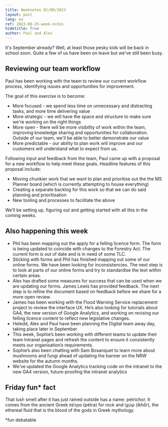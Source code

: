 ```yaml
---
title: Weeknotes 01/09/2023
layout: post
lang: en
ref: 2023-08-25-week-notes
hidetitle: True
author: Paul and Alex
---
```

It's September already? Well, at least those pesky kids will be back in school soon. Quite a few of us have been on leave but we've still been busy.

## Reviewing our team workflow

Paul has been working with the team to review our current workflow process, identifying issues and opportunities for improvement.

The goal of this exercise is to become:

+ More focused - we spend less time on unnecessary and distracting tasks, and more time delivering value
+ More strategic - we will have the space and structure to make sure we're working on the right things
+ More open - there will be more visibility of work within the team, improving knowledge sharing and opportunities for collaboration. Outside of our team, we'll be able to better demonstrate our value
+ More predictable - our ability to plan work will improve and our customers will understand what to expect from us.

Following input and feedback from the team, Paul came up with a proposal for a new workflow to help meet these goals. Headline features of this proposal include:

+ Moving chunkier work that we want to plan and prioritise out the the MS Planner board (which is currently attempting to house everything)
+ Creating a separate backlog for this work so that we can do said planning and prioritisation
+ New tooling and processes to facilitate the above

We’ll be setting up, figuring out and getting started with all this in the coming weeks.

## Also happening this week

+ Phil has been mapping out the apply for a felling licence form. The form is being updated to coincide with changes to the Forestry Act. The current form is out of date and is in need of some TLC.
+ Sticking with forms and Phil has finished mapping out some of our online forms. We have been looking for inconsistencies. The next step is to look at parts of our online forms and try to standardise the text within certain areas.
+ Alex has drafted some measures for success that can be used when we are updating our forms. James Lewis has provided feedback. The next step is to refine the document based on feedback before we share for a more open review.
+ James has been working with the Flood Warning Service replacement project to review the interface UX. He’s also looking for tutorials about GA4, the new version of Google Analytics, and working on revising our felling licence content to reflect new legislative changes.
+ Heledd, Alex and Paul have been planning the Digital team away day, taking place later in September
+ This week, Sophie’s been working with different teams to update their team Intranet pages and refresh the content to ensure it consistently meets our organisation’s requirements.
+ Sophie’s also been chatting with Sam Bosanquet to learn more about mushrooms and fungi ahead of updating the banner on the NRW website for the autumn months.
+ We’ve updated the Google Analytics tracking code on the intranet to the new GA4 version, future-proofing the intranet analytics

## Friday fun* fact

That lush smell after it has just rained outside has a name: petrichor. It comes from the ancient Greek πέτρα (pétra) for rock and ἰχώρ (ikhṓr), the ethereal fluid that is the blood of the gods in Greek mythology.

*fun debatable
